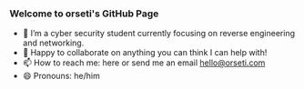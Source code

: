 ### Welcome to orseti's GitHub Page


- 🌱 I’m a cyber security student currently focusing on reverse engineering and networking.
- 👯 Happy to collaborate on anything you can think I can help with! 
- 📫 How to reach me: here or send me an email hello@orseti.com
- 😄 Pronouns: he/him
